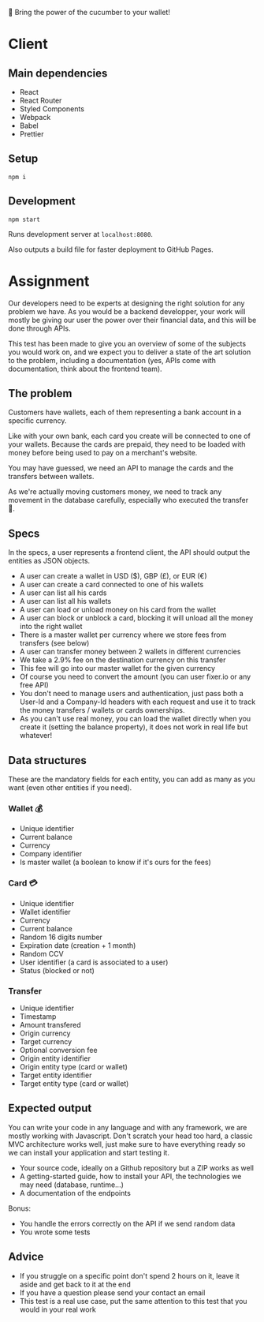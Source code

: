 
🥒 Bring the power of the cucumber to your wallet!

# Client

## Main dependencies

- React
- React Router
- Styled Components
- Webpack
- Babel 
- Prettier

## Setup

    npm i

## Development

    npm start

Runs development server at `localhost:8080`.

Also outputs a build file for faster deployment to GitHub Pages.

# Assignment

Our developers need to be experts at designing the right solution for any problem we have. As you would be a backend developper, your work will mostly be giving our user the power over their financial data, and this will be done through APIs.

This test has been made to give you an overview of some of the subjects you would work on, and we expect you to deliver a state of the art solution to the problem, including a documentation (yes, APIs come with documentation, think about the frontend team).

## The problem

Customers have wallets, each of them representing a bank account in a specific currency.

Like with your own bank, each card you create will be connected to one of your wallets. Because the cards are prepaid, they need to be loaded with money before being used to pay on a merchant's website.

You may have guessed, we need an API to manage the cards and the transfers between wallets.

As we're actually moving customers money, we need to track any movement in the database carefully, especially who executed the transfer 👀.

## Specs

In the specs, a user represents a frontend client, the API should output the entities as JSON objects.

- A user can create a wallet in USD ($), GBP (£), or EUR (€)
- A user can create a card connected to one of his wallets
- A user can list all his cards
- A user can list all his wallets
- A user can load or unload money on his card from the wallet
- A user can block or unblock a card, blocking it will unload all the money into the right wallet
- There is a master wallet per currency where we store fees from transfers (see below)
- A user can transfer money between 2 wallets in different currencies
- We take a 2.9% fee on the destination currency on this transfer
- This fee will go into our master wallet for the given currency
- Of course you need to convert the amount (you can user fixer.io or
any free API)
- You don't need to manage users and authentication, just pass both a User-Id and a Company-Id headers with each request and use it to track the money transfers / wallets or cards ownerships.
- As you can't use real money, you can load the wallet directly when you
create it (setting the balance property), it does not work in real life but
whatever!

## Data structures

These are the mandatory fields for each entity, you can add as many as you want (even other entities if you need).

### Wallet 💰

- Unique identifier
- Current balance
- Currency
- Company identifier
- Is master wallet (a boolean to know if it's ours for the fees)

### Card 💳

- Unique identifier
- Wallet identifier
- Currency
- Current balance
- Random 16 digits number
- Expiration date (creation + 1 month)
- Random CCV 
- User identifier (a card is associated to a user)
- Status (blocked or not)

### Transfer

- Unique identifier
- Timestamp
- Amount transfered
- Origin currency
- Target currency
- Optional conversion fee
- Origin entity identifier
- Origin entity type (card or wallet)
- Target entity identifier
- Target entity type (card or wallet)

## Expected output

You can write your code in any language and with any framework, we are mostly working with Javascript. Don't scratch your head too hard, a classic MVC architecture works well, just make sure to have everything ready so we can install your application and start testing it.
- Your source code, ideally on a Github repository but a ZIP works as well
- A getting-started guide, how to install your API, the technologies we may need (database, runtime...)
- A documentation of the endpoints

Bonus:
- You handle the errors correctly on the API if we send random data
- You wrote some tests

## Advice

- If you struggle on a specific point don't spend 2 hours on it, leave it aside and get back to it at the end
- If you have a question please send your contact an email
- This test is a real use case, put the same attention to this test that you would in your real work
